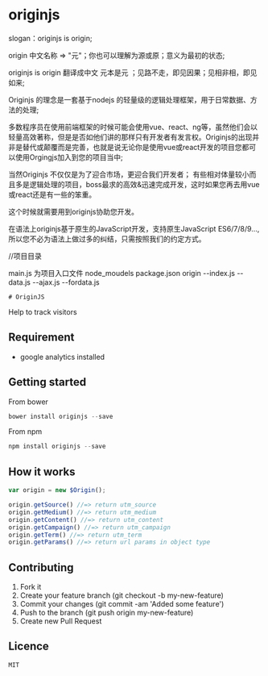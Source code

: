 # originjs

slogan：originjs is origin;

origin 中文名称 => "元"；你也可以理解为源或原；意义为最初的状态;


originjs is origin 翻译成中文 元本是元 ；见路不走，即见因果；见相非相，即见如来;

Originjs 的理念是一套基于nodejs 的轻量级的逻辑处理框架，用于日常数据、方法的处理;


多数程序员在使用前端框架的时候可能会使用vue、react、ng等，虽然他们会以轻量高效著称，但是是否如他们讲的那样只有开发者有发言权。Originjs的出现并非是替代或颠覆而是完善，也就是说无论你是使用vue或react开发的项目您都可以使用Orgingjs加入到您的项目当中;

当然Originjs 不仅仅是为了迎合市场，更迎合我们开发者；
有些相对体量较小而且多是逻辑处理的项目，boss最求的高效&迅速完成开发，这时如果您再去用vue或react还是有一些的笨重。

这个时候就需要用到originjs协助您开发。

在语法上originjs基于原生的JavaScript开发，支持原生JavaScript ES6/7/8/9...,所以您不必为语法上做过多的纠结，只需按照我们的约定方式。

//项目目录

main.js 为项目入口文件
node_moudels
package.json
origin
	--index.js
	--data.js
	--ajax.js
	--fordata.js

	# OriginJS
Help to track visitors
## Requirement
* google analytics installed

## Getting started
From bower
```javascript
bower install originjs --save
```
From npm
```javascript
npm install originjs --save
```
## How it works
```javascript
var origin = new $Origin();

origin.getSource() //=> return utm_source
origin.getMedium() //=> return utm_medium
origin.getContent() //=> return utm_content
origin.getCampaign() //=> return utm_campaign
origin.getTerm() //=> return utm_term
origin.getParams() //=> return url params in object type
```
## Contributing
1. Fork it
2. Create your feature branch (git checkout -b my-new-feature)
3. Commit your changes (git commit -am 'Added some feature')
4. Push to the branch (git push origin my-new-feature)
5. Create new Pull Request

## Licence
```
MIT
```

